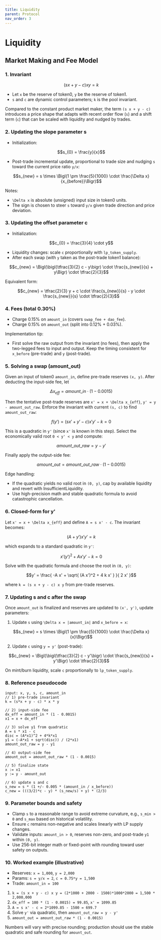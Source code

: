 ```yaml
---
title: Liquidity
parent: Protocol
nav_order: 3
---
```

<head>
   <script type="text/javascript" async
      src="https://cdn.jsdelivr.net/npm/mathjax@3/es5/tex-mml-chtml.js">
   </script>
   <script>
      MathJax = {
        tex: {
          inlineMath: [['$', '$'], ['$`', '`$'], ['\\(', '\\)']],
          displayMath: [['```math', '```'], ['$$', '$$'], ['\\[', '\\]']]
        }
      };
   </script>
</head>

# Liquidity

## Market Making and Fee Model

### 1. Invariant

```math
(s x + y - c) x y = k
```

- Let `x` be the reserve of token0, `y` be the reserve of token1.
- `s` and `c` are dynamic control parameters; `k` is the pool invariant.

Compared to the constant product market maker, the term `(s x + y - c)` introduces a price shape that adapts with recent order flow (`s`) and a shift term (`c`) that can be scaled with liquidity and nudged by trades.

### 2. Updating the slope parameter s

- Initialization:

```math
s_{0} = \frac{y}{x}
```

- Post-trade incremental update, proportional to trade size and nudging `s` toward the current price ratio `y/x`:

```math
s_{new} = s \times \Bigl(1 \pm \frac{5}{1000} \cdot \frac{\Delta x}{x_{before}}\Bigr)
```

Notes:
- `\Delta x` is absolute (unsigned) input size in token0 units.
- The sign is chosen to steer `s` toward `y/x` given trade direction and price deviation.

### 3. Updating the offset parameter c

- Initialization:

```math
c_{0} = \frac{3}{4} \cdot y
```

- Liquidity changes: scale `c` proportionally with `lp_token_supply`.
- After each swap (with `y` taken as the post-trade token1 balance):

```math
c_{new} = \Bigl(\bigl(\tfrac{3}{2} c - y\bigr) \cdot \frac{s_{new}}{s} + y\Bigr) \cdot \tfrac{2}{3}
```

Equivalent form:

```math
c_{new} = \tfrac{2}{3} y + c \cdot \frac{s_{new}}{s} - y \cdot \frac{s_{new}}{s} \cdot \tfrac{2}{3}
```

### 4. Fees (total 0.30%)

- Charge 0.15% on `amount_in` (covers `swap_fee + dao_fee`).
- Charge 0.15% on `amount_out` (split into 0.12% + 0.03%).

Implementation tip:
- First solve the raw output from the invariant (no fees), then apply the two-legged fees to input and output. Keep the timing consistent for `x_before` (pre-trade) and `y` (post-trade).

### 5. Solving a swap (amount_out)

Given an input of token0 `amount_in`, define pre-trade reserves `(x, y)`. After deducting the input-side fee, let

```math
\Delta x_{eff} = amount\_in \cdot (1 - 0.0015)
```

Then the tentative post-trade reserves are `x' = x + \Delta x_{eff}`, `y' = y - amount_out_raw`. Enforce the invariant with current `(s, c)` to find `amount_out_raw`:

```math
f(y') = (s x' + y' - c) x' y' - k = 0
```

This is a quadratic in `y'` (since `x'` is known in this step). Select the economically valid root `0 < y' < y` and compute:

```math
amount\_out\_{raw} = y - y'
```

Finally apply the output-side fee:

```math
amount\_out = amount\_out\_{raw} \cdot (1 - 0.0015)
```

Edge handling:
- If the quadratic yields no valid root in `(0, y)`, cap by available liquidity and revert with InsufficientLiquidity.
- Use high-precision math and stable quadratic formula to avoid catastrophic cancellation.

### 6. Closed-form for y'

Let `x' = x + \Delta x_{eff}` and define `A = s x' - c`. The invariant becomes:

```math
(A + y') x' y' = k
```

which expands to a standard quadratic in `y'`:

```math
x' (y')^2 + A x' y' - k = 0
```

Solve with the quadratic formula and choose the root in `(0, y)`:

```math
y' = \frac{ -A x' + \sqrt{ (A x')^2 + 4 k x' } }{ 2 x' }
```

where `k = (s x + y - c) x y` from pre-trade reserves.

### 7. Updating s and c after the swap

Once `amount_out` is finalized and reserves are updated to `(x', y')`, update parameters:

1) Update `s` using `\Delta x = |amount_in|` and `x_before = x`:

```math
s_{new} = s \times \Bigl(1 \pm \frac{5}{1000} \cdot \frac{\Delta x}{x}\Bigr)
```

2) Update `c` using `y = y'` (post-trade):

```math
c_{new} = \Bigl(\bigl(\tfrac{3}{2} c - y'\bigr) \cdot \frac{s_{new}}{s} + y'\Bigr) \cdot \tfrac{2}{3}
```

On mint/burn liquidity, scale `c` proportionally to `lp_token_supply`.

### 8. Reference pseudocode

```text
input: x, y, s, c, amount_in
// 1) pre-trade invariant
k = (s*x + y - c) * x * y

// 2) input-side fee
dx_eff = amount_in * (1 - 0.0015)
x1 = x + dx_eff

// 3) solve y1 from quadratic
A = s * x1 - c
disc = (A*x1)^2 + 4*k*x1
y1 = (-A*x1 + sqrt(disc)) / (2*x1)
amount_out_raw = y - y1

// 4) output-side fee
amount_out = amount_out_raw * (1 - 0.0015)

// 5) finalize state
x := x1
y := y - amount_out

// 6) update s and c
s_new = s * (1 +/- 0.005 * (amount_in / x_before))
c_new = (((3/2)*c - y) * (s_new/s) + y) * (2/3)
```

### 9. Parameter bounds and safety
- Clamp `s` to a reasonable range to avoid extreme curvature, e.g., `s_min > 0` and `s_max` based on historical volatility.
- Ensure `c` remains non-negative and scales linearly with LP supply changes.
- Validate inputs: `amount_in > 0`, reserves non-zero, and post-trade `y1` within `(0, y)`.
- Use 256-bit integer math or fixed-point with rounding toward user safety on outputs.

### 10. Worked example (illustrative)
- Reserves: `x = 1,000`, `y = 2,000`
- Params: `s = y/x = 2`, `c = 0.75*y = 1,500`
- Trade: `amount_in = 100`
1) `k = (s x + y - c) x y = (2*1000 + 2000 - 1500)*1000*2000 = 1,500 * 2,000,000`
2) `dx_eff = 100 * (1 - 0.0015) = 99.85`, `x' = 1099.85`
3) `A = s x' - c = 2*1099.85 - 1500 = 699.7`
4) Solve `y'` via quadratic, then `amount_out_raw = y - y'`
5) `amount_out = amount_out_raw * (1 - 0.0015)`

Numbers will vary with precise rounding; production should use the stable quadratic and safe rounding for `amount_out`.
